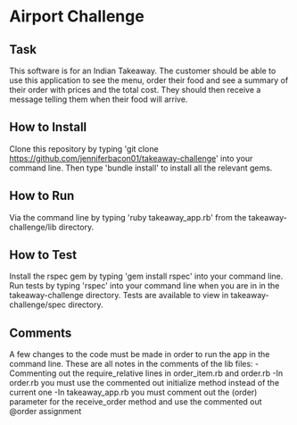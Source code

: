 Airport Challenge
=================

Task
-----
This software is for an Indian Takeaway. The customer should be able to use this application to see the menu, order their food and see a summary of their order with prices and the total cost. They should then receive a message telling them when their food will arrive.

How to Install
-----
Clone this repository by typing 'git clone https://github.com/jenniferbacon01/takeaway-challenge' into your command line.
Then type 'bundle install' to install all the relevant gems.

How to Run
-----
Via the command line by typing 'ruby takeaway_app.rb' from the takeaway-challenge/lib directory.

How to Test
-----
Install the rspec gem by typing 'gem install rspec' into your command line.
Run tests by typing 'rspec' into your command line when you are in in the takeaway-challenge directory.
Tests are available to view in takeaway-challenge/spec directory.

Comments
-----
A few changes to the code must be made in order to run the app in the command line. These are all notes in the comments of the lib files:
-Commenting out the require_relative lines in order_item.rb and order.rb
-In order.rb you must use the commented out initialize method instead of the current one
-In takeaway_app.rb you must comment out the (order) parameter for the receive_order method and use the commented out @order assignment
